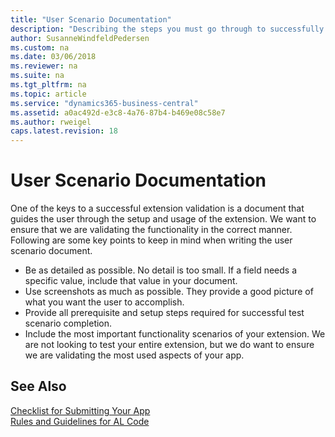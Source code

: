 ```yaml
---
title: "User Scenario Documentation"
description: "Describing the steps you must go through to successfully submit your app to AppSource."
author: SusanneWindfeldPedersen
ms.custom: na
ms.date: 03/06/2018
ms.reviewer: na
ms.suite: na
ms.tgt_pltfrm: na
ms.topic: article
ms.service: "dynamics365-business-central"
ms.assetid: a0ac492d-e3c8-4a76-87b4-b469e08c58e7
ms.author: rweigel
caps.latest.revision: 18
---
```


# User Scenario Documentation

One of the keys to a successful extension validation is a document that guides the user through the setup and usage of the extension. We want to ensure that we are validating the functionality in the correct manner. Following are some key points to keep in mind when writing the user scenario document.

- Be as detailed as possible. No detail is too small. If a field needs a specific value, include that value in your document.
- Use screenshots as much as possible. They provide a good picture of what you want the user to accomplish.
- Provide all prerequisite and setup steps required for successful test scenario completion.
- Include the most important functionality scenarios of your extension. We are not looking to test your entire extension, but we do want to ensure we are validating the most used aspects of your app.

## See Also
[Checklist for Submitting Your App](../developer/devenv-checklist-submission.md)  
[Rules and Guidelines for AL Code](apptest-overview.md)  